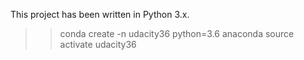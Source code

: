 This project has been written in Python 3.x.

>> conda create -n udacity36 python=3.6 anaconda
>> source activate udacity36
